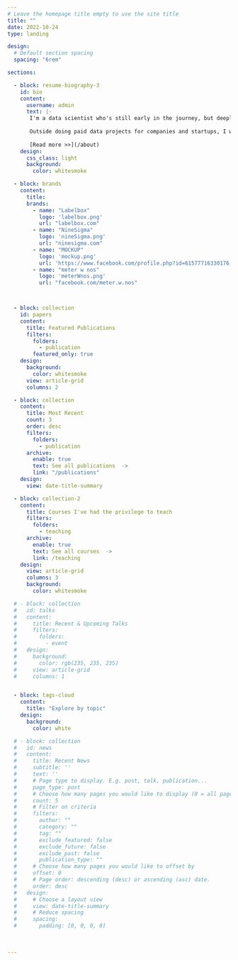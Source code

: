 ```yaml
---
# Leave the homepage title empty to use the site title
title: ""
date: 2022-10-24
type: landing

design:
  # Default section spacing
  spacing: "6rem"

sections:

  - block: resume-biography-3
    id: bio
    content:
      username: admin
      text: |- 
       I'm a data scientist who's still early in the journey, but deeply interested in using data and machine learning in healthcare and neuroscience where my work will not go in-vain. 
       
       Outside doing paid data projects for companies and startups, I write research reviews and reflections to help myself learn and share what I've learned with others.
       
       [Read more >>](/about)
    design:
      css_class: light 
      background:
        color: whitesmoke

  - block: brands
    content: 
      title:
      brands: 
        - name: "Labelbox"
          logo: 'labelbox.png'
          url: "labelbox.com"
        - name: "NineSigma"
          logo: 'nineSigma.png'
          url: "ninesigma.com"
        - name: "MOCKUP"
          logo: 'mockup.png'
          url: 'https://www.facebook.com/profile.php?id=61577716330176'
        - name: "meter w nos"
          logo: 'meterWnos.png'
          url: "facebook.com/meter.w.nos"



  - block: collection
    id: papers
    content:
      title: Featured Publications
      filters:
        folders:
          - publication
        featured_only: true
    design:
      background: 
        color: whitesmoke
      view: article-grid
      columns: 2

  - block: collection
    content:
      title: Most Recent
      count: 3
      order: desc
      filters: 
        folders: 
          - publication
      archive: 
        enable: true
        text: See all publications  ->
        link: "/publications"
    design: 
      view: date-title-summary

  - block: collection-2
    content:
      title: Courses I've had the privilege to teach
      filters:
        folders:
          - teaching
      archive: 
        enable: true
        text: See all courses  ->
        link: /teaching
    design:
      view: article-grid
      columns: 3
      background: 
        color: whitesmoke

  # - block: collection
  #   id: talks
  #   content:
  #     title: Recent & Upcoming Talks
  #     filters:
  #       folders:
  #         - event
  #   design:
  #     background: 
  #       color: rgb(235, 235, 235)
  #     view: article-grid
  #     columns: 1


  - block: tags-cloud
    content: 
      title: "Explore by topic"
    design: 
      background: 
        color: white

  # - block: collection
  #   id: news
  #   content:
  #     title: Recent News
  #     subtitle: ''
  #     text: ''
  #     # Page type to display. E.g. post, talk, publication...
  #     page_type: post
  #     # Choose how many pages you would like to display (0 = all pages)
  #     count: 5
  #     # Filter on criteria
  #     filters:
  #       author: ""
  #       category: ""
  #       tag: ""
  #       exclude_featured: false
  #       exclude_future: false
  #       exclude_past: false
  #       publication_type: ""
  #     # Choose how many pages you would like to offset by
  #     offset: 0
  #     # Page order: descending (desc) or ascending (asc) date.
  #     order: desc
  #   design:
  #     # Choose a layout view
  #     view: date-title-summary
  #     # Reduce spacing
  #     spacing:
  #       padding: [0, 0, 0, 0]
  
 
 
---
```


